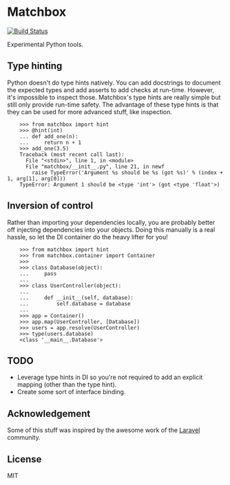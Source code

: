 Matchbox
========

[![Build Status](https://travis-ci.org/joelcox/matchbox.png?branch=master)](https://travis-ci.org/joelcox/matchbox)

Experimental Python tools.

Type hinting
------------

Python doesn't do type hints natively. You can add docstrings to document
the expected types and add asserts to add checks at run-time. However, it's
impossible to inspect those. Matchbox's type hints are really simple but still
only provide run-time safety. The advantage of these type hints is that they
can be used for more advanced stuff, like inspection.

```
    >>> from matchbox import hint
    >>> @hint(int)
    ... def add_one(n):
    ...     return n + 1 
    >>> add_one(3.5)
    Traceback (most recent call last):
      File "<stdin>", line 1, in <module>
      File "matchbox/__init__.py", line 21, in newf
        raise TypeError('Argument %s should be %s (got %s)' % (index + 1, arg[1], arg[0]))
    TypeError: Argument 1 should be <type 'int'> (got <type 'float'>)
```

Inversion of control
--------------------

Rather than importing your dependencies locally, you are probably better off
injecting dependencies into your objects. Doing this manually is a real
hassle, so let the DI container do the heavy lifter for you!

```
    >>> from matchbox import hint
    >>> from matchbox.container import Container
    >>> 
    >>> class Database(object):
    ...     pass
    ... 
    >>> class UserController(object):
    ...     
    ...     def __init__(self, database):
    ...         self.database = database
    ... 
    >>> app = Container()
    >>> app.map(UserController, [Database])
    >>> users = app.resolve(UserController)
    >>> type(users.database)
    <class '__main__.Database'>
```

TODO
----

* Leverage type hints in DI so you're not required to add an explicit mapping
(other than the type hint).
* Create some sort of interface binding.

Acknowledgement
---------------

Some of this stuff was inspired by the awesome work of the 
[Laravel](http://laravel.com) community.

License
-------
MIT
